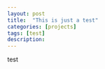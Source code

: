 ```yaml
---
layout: post
title:  "This is just a test"
categories: [projects]
tags: [test]
description:
---
```


test